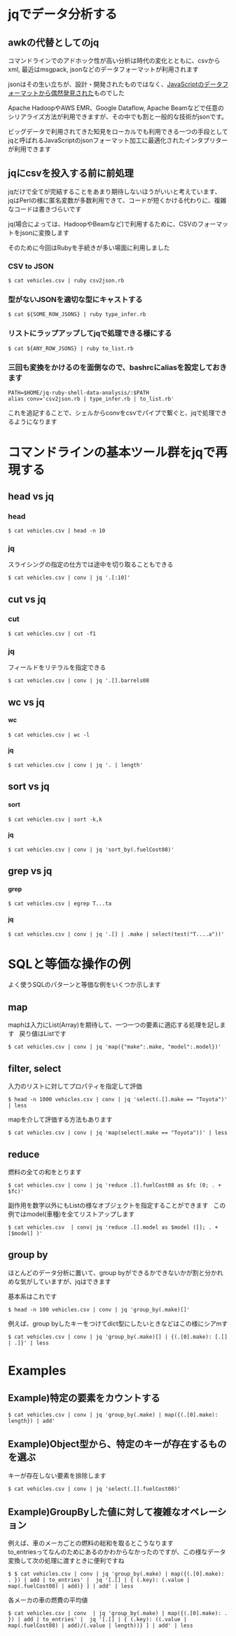 # jqでデータ分析する

## awkの代替としてのjq
コマンドラインでのアドホック性が高い分析は時代の変化とともに、csvからxml, 最近はmsgpack, jsonなどのデータフォーマットが利用されます  

jsonはその生い立ちが、設計・開発されたものではなく、[JavaScriptのデータフォーマットから偶然発見された](http://www.publickey1.jp/blog/09/jsonjson.html)ものでした  

Apache HadoopやAWS EMR、Google Dataflow, Apache Beamなどで任意のシリアライズ方法が利用できますが、その中でも割と一般的な技術がjsonです。　　

ビッグデータで利用されてきた知見をローカルでも利用できる一つの手段としてjqと呼ばれるJavaScriptのjsonフォーマット加工に最適化されたインタプリターが利用できます


## jqにcsvを投入する前に前処理
jqだけで全てが完結することをあまり期待しないほうがいいと考えています、  
jqはPerlの様に匿名変数が多数利用できて、コードが短くかける代わりに、複雑なコードは書きづらいです  

jq(場合によっては、HadoopやBeamなど)で利用するために、CSVのフォーマットをjsonに変換します  

そのために今回はRubyを手続きが多い場面に利用しました
### CSV to JSON
```console
$ cat vehicles.csv | ruby csv2json.rb 
```

### 型がないJSONを適切な型にキャストする
```console
$ cat ${SOME_ROW_JSONS} | ruby type_infer.rb
```

### リストにラップアップしてjqで処理できる様にする
```console
$ cat ${ANY_ROW_JSONS} | ruby to_list.rb
```

### 三回も変換をかけるのを面倒なので、bashrcにaliasを設定しておきます
```console
PATH=$HOME/jq-ruby-shell-data-analysis/:$PATH
alias conv='csv2json.rb | type_infer.rb | to_list.rb'
```
これを追記することで、シェルからconvをcsvでパイプで繋ぐと、jqで処理できるようになります

# コマンドラインの基本ツール群をjqで再現する
## head vs jq
### head
```console
$ cat vehicles.csv | head -n 10  
```
### jq
スライシングの指定の仕方では途中を切り取ることもできる
```console
$ cat vehicles.csv | conv | jq '.[:10]'
```

## cut vs jq
### cut
```console
$ cat vehicles.csv | cut -f1  
```
### jq
フィールドをリテラルを指定できる
```console
$ cat vehicles.csv | conv | jq '.[].barrels08
```

## wc vs jq
#### wc
```console
$ cat vehicles.csv | wc -l
```
#### jq
```console
$ cat vehicles.csv | conv | jq '. | length'
```

## sort vs jq
#### sort
```console
$ cat vehicles.csv | sort -k,k
```
#### jq
```console
$ cat vehicles.csv | conv | jq 'sort_by(.fuelCost08)'
```


## grep vs jq
#### grep
```console
$ cat vehicles.csv | egrep T...ta
```
#### jq
```console
$ cat vehicles.csv | conv | jq '.[] | .make | select(test("T....a"))'
```

# SQLと等価な操作の例
よく使うSQLのパターンと等価な例をいくつか示します
## map
maphは入力にList(Array)を期待して、一つ一つの要素に適応する処理を記します  
戻り値はListです  
```console
$ cat vehicles.csv | conv | jq 'map({"make":.make, "model":.model})' 
```

## filter, select
入力のリストに対してプロパティを指定して評価
```console
$ head -n 1000 vehicles.csv | conv | jq 'select(.[].make == "Toyota")' | less
```
mapを介して評価する方法もあります
```console
$ cat vehicles.csv | conv | jq 'map(select(.make == "Toyota"))' | less
```

## reduce
燃料の全ての和をとります
```cosnole
$ cat vehicles.csv | conv | jq 'reduce .[].fuelCost08 as $fc (0; . + $fc)'
```
副作用を数字以外にもListの様なオブジェクトを指定することができます  
この例ではmodel(車種)を全てリストアップします  
```cosnole
$ cat vehicles.csv  | conv| jq 'reduce .[].model as $model ([]; . + [$model] )'
```

## group by
ほとんどのデータ分析に置いて、group byができるかできないかが割と分かれめな気がしていますが、jqはできます

基本系はこれです
```console
$ head -n 100 vehicles.csv | conv | jq 'group_by(.make)[]'
```
例えば、group byしたキーをつけてdict型にしたいときなどはこの様にシアmす
```console
$ cat vehicles.csv | conv | jq 'group_by(.make)[] | {(.[0].make): [.[] | .]}' | less 
```

# Examples

## Example)特定の要素をカウントする 
```console
$ cat vehicles.csv | conv | jq 'group_by(.make) | map({(.[0].make): length}) | add'
```

## Example)Object型から、特定のキーが存在するものを選ぶ
キーが存在しない要素を排除します
```console
$ cat vehicles.csv | conv | jq 'select(.[].fuelCost08)'
```

## Example)GroupByした値に対して複雑なオペレーション
例えば、車のメーカごとの燃料の総和を取るとこうなります  
to_entriesってなんのためにあるのかわからなかったのですが、この様なデータ変換して次の処理に渡すときに便利ですね  
```console
$ $ cat vehicles.csv | conv | jq 'group_by(.make) | map({(.[0].make): . }) | add | to_entries' |  jq '[.[] | { (.key): (.value | map(.fuelCost08) | add)} ] | add' | less                            
```

各メーカの車の燃費の平均値
```console
$ cat vehicles.csv | conv  | jq 'group_by(.make) | map({(.[0].make): . }) | add | to_entries' |  jq '[.[] | { (.key): ((.value | map(.fuelCost08) | add)/(.value | length))} ] | add' | less
```
